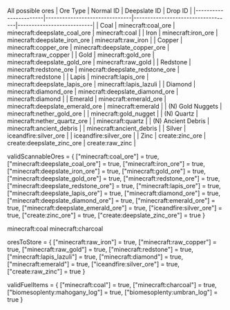 All possible ores
| Ore Type              | Normal ID                     | Deepslate ID                      | Drop ID                   |
|-----------------------|-------------------------------|-----------------------------------|---------------------------|
| Coal                  | minecraft:coal_ore            | minecraft:deepslate_coal_ore      | minecraft:coal            |
| Iron                  | minecraft:iron_ore            | minecraft:deepslate_iron_ore      | minecraft:raw_iron        |
| Copper                | minecraft:copper_ore          | minecraft:deepslate_copper_ore    | minecraft:raw_copper      |
| Gold                  | minecraft:gold_ore            | minecraft:deepslate_gold_ore      | minecraft:raw_gold        |
| Redstone              | minecraft:redstone_ore        | minecraft:deepslate_redstone_ore  | minecraft:redstone        |
| Lapis                 | minecraft:lapis_ore           | minecraft:deepslate_lapis_ore     | minecraft:lapis_lazuli    |
| Diamond               | minecraft:diamond_ore         | minecraft:deepslate_diamond_ore   | minecraft:diamond         |
| Emerald               | minecraft:emerald_ore         | minecraft:deepslate_emerald_ore   | minecraft:emerald         |
| (N) Gold Nuggets      | minecraft:nether_gold_ore     |                                   | minecraft:gold_nugget     |
| (N) Quartz            | minecraft:nether_quartz_ore   |                                   | minecraft:quartz          |
| (N) Ancient Debris    | minecraft:ancient_debris      |                                   | minecraft:ancient_debris  |
| Silver                | iceandfire:silver_ore         |                                   | iceandfire:silver_ore     |
| Zinc                  | create:zinc_ore               | create:deepslate_zinc_ore         | create:raw_zinc           |



validScannableOres = {
    ["minecraft:coal_ore"] = true,
    ["minecraft:deepslate_coal_ore"] = true,
    ["minecraft:iron_ore"] = true,
    ["minecraft:deepslate_iron_ore"] = true,
    ["minecraft:gold_ore"] = true,
    ["minecraft:deepslate_gold_ore"] = true,
    ["minecraft:redstone_ore"] = true,
    ["minecraft:deepslate_redstone_ore"] = true,
    ["minecraft:lapis_ore"] = true,
    ["minecraft:deepslate_lapis_ore"] = true,
    ["minecraft:diamond_ore"] = true,
    ["minecraft:deepslate_diamond_ore"] = true,
    ["minecraft:emerald_ore"] = true,
    ["minecraft:deepslate_emerald_ore"] = true,
    ["iceandfire:silver_ore"] = true,
    ["create:zinc_ore"] = true,
    ["create:deepslate_zinc_ore"] = true
}

minecraft:coal
minecraft:charcoal

oresToStore = {
    ["minecraft:raw_iron"] = true,
    ["minecraft:raw_copper"] = true,
    ["minecraft:raw_gold"] = true,
    ["minecraft:redstone"] = true,
    ["minecraft:lapis_lazuli"] = true,
    ["minecraft:diamond"] = true,
    ["minecraft:emerald"] = true,
    ["iceandfire:silver_ore"] = true,
    ["create:raw_zinc"] = true
}


validFuelItems = {
	["minecraft:coal"] = true,
	["minecraft:charcoal"] = true,
    ["biomesoplenty:mahogany_log"] = true,
    ["biomesoplenty:umbran_log"] = true
}

